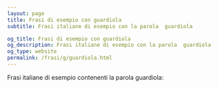 ```yaml
---
layout: page
title: Frasi di esempio con guardiola 
subtitle: Frasi italiane di esempio con la parola  guardiola

og_title: Frasi di esempio con guardiola 
og_description: Frasi italiane di esempio con la parola  guardiola
og_type: website
permalink: /frasi/g/guardiola.html
---
```


Frasi italiane di esempio contenenti la parola guardiola:


